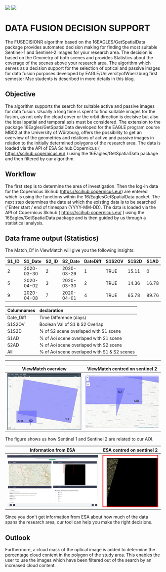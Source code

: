 ![](https://img.shields.io/badge/EAGLE-Design-blue) ![](https://img.shields.io/badge/Approval-pending-red)
# DATA FUSION DECISION SUPPORT

The FUSECISIONR algorithm based on the 16EAGLES/GetSpatialData package provides automated decision making for finding the most suitable Sentinel-1 and Sentinel-2 images for your research area. The decision is based on the Geometry of both scenes and provides Statistics about the coverage of the scenes above your research area. The algorithm which serves as a decision support for the selection of optical and passive images for data fusion purposes developed by EAGLE/UniversityofWuerzburg first semester Msc students is described in more details in this blog.

## Objective

The algorithm supports the search for suitable active and passive images for data fusion. Usually a long time is spent to find suitable images for the fusion, as not only the cloud cover or the orbit direction is decisive but also the ideal spatial and temporal axis must be considered. The extension to the package 16Eagles/GetSpatialData developed for the EAGLE program course MB02 at the University of Würzburg, offers the possibility to get an overview of the geometries and relations of active and passive images in relation to the initially determined polygons of the research area.
The data is loaded via the API of ESA Scihub.Copernicus ( https://scihub.copernicus.eu/ ) using the 16Eagles/GetSpatialData package and then filtered by our algorithm.

## **Workflow**

The first step is to determine the area of investigation. Then the log-in data for the Copernicus Skihub (https://scihub.copernicus.eu/) are entered which is using the functions within the 16/EaglesGetSpatialData packet. The next step determines the date at which the existing data is to be searched ("Enter start / end of timespan (YYYY-MM-DD). The data is loaded via the API of Copernicus Skihub ( https://scihub.copernicus.eu/ ) using the 16Eagles/GetSpatialData package and is then guided by us through a statistical analysis.

## **Data frame output (Statistics)**

The Match_Df in ViewMatch will give you the following insights:

| S1_ID| S1_Date   | S2_ID |S2_Date    |DateDiff |S1S2OV |S1S2D  | S1AD  | S2AD   | AIID | 
| ---- | -------   | ----- | --------- | -----   | ----- | ----- | ----- | ------ | ---- | 
| 2    |2020-03-30 | 2     |2020-03-29 | 1       | TRUE  | 15.11 | 0     | 78.87  |82.56 |
| 5    |2020-04-02 | 3     |2020-03-30 | 2       | TRUE  | 14.36 | 16.78 | 14.89  |56.87 |
| 9    |2020-04-08 | 7     |2020-04-01 | 4       | TRUE  | 65.78 | 89.76 |77.34   |100   | 


 Columnames    | declaration                   |
| -------------|:--------------------          |
| Date_Diff    | Time Difference (days)        | 
| S1S2OV       | Boolean Val of S1 & S2 Overlap|   
| S1S2D        | % of S2 scene overlaped with  S1 scene |   
| S1AD         | % of Aoi scene overlaped with S1 scene |
| S2AD         | % of Aoi scene overlaped with S2 scene |  
| All          | % of Aoi scene overlaped with S1 & S2 scenes | 


-------------------------------------------------------------------------------------------------------------------------------------------


ViewMatch overview           | ViewMatch centred on sentinel 2 
:-------------------------:|:-------------------------:
![](https://github.com/Doutrespace/FUSION2020/blob/master/Image/Overview01.PNG)  |  ![](https://github.com/Doutrespace/FUSION2020/blob/master/Image/Overview02.PNG)

The figure shows us how Sentinel 1 and Sentinel 2 are related to our AOI.






Information from ESA          | ESA centred on sentinel 2 
:-------------------------:|:-------------------------:
![](https://github.com/Doutrespace/FUSION2020/blob/master/Image/Overview_esa.PNG)  |  ![](https://github.com/Doutrespace/FUSION2020/blob/master/Image/overview_esa_micro.PNG)


Since you don't get information from ESA about how much of the data spans the research area, our tool can help you make the right decisions.



## **Outlook**


Furthermore, a cloud mask of the optical image is added to determine the percentage cloud content in the polygon of the study area. This enables the user to use the images which have been filtered out of the search by an increased cloud content. 

